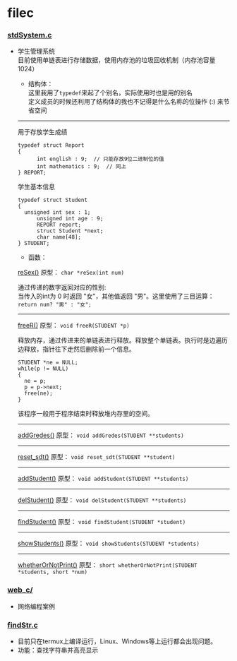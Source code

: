 # filec #

### [stdSystem.c](https://github.com/conch2/filec/blob/main/stdSystem.c) ###
- 学生管理系统   
目前使用单链表进行存储数据，使用内存池的垃圾回收机制（内存池容量1024）
  - 结构体：  
  这里我用了`typedef`来起了个别名，实际使用时也是用的别名  
  定义成员的时候还利用了结构体的我也不记得是什么名称的位操作 (:) 来节省空间  
  
  ----------
  用于存放学生成绩
  ```
  typedef struct Report
  {
    	int english : 9;  // 只能存放9位二进制位的值
    	int mathematics : 9;  // 同上
  } REPORT;
  ```
  学生基本信息
  ```
  typedef struct Student
  {
  	unsigned int sex : 1;
    	unsigned int age : 9;
    	REPORT report;
    	struct Student *next;
    	char name[48];
  } STUDENT;
  ```
  - 函数：  
    
  [reSex()](https://github.com/conch2/filec/blob/main/stdSystem.c#L130) 原型：
  `char *reSex(int num)`
  
  通过传递的数字返回对应的性别:  
  当传入的int为 0 时返回 "女"，其他值返回 "男"。这里使用了三目运算：`return num? "男" : "女";`
  
  ----------
  [freeR()](https://github.com/conch2/filec/blob/main/stdSystem.c#L372) 原型：
  `void freeR(STUDENT *p)`
  
  释放内存，通过传进来的单链表进行释放。释放整个单链表。执行时是边遍历边释放，指针往下走然后删除前一个信息。  
  ```
  STUDENT *ne = NULL;
  while(p != NULL)
  {
  	ne = p;
  	p = p->next;
  	free(ne);
  }
  ```
  该程序一般用于程序结束时释放堆内存里的空间。
  
  ----------
  [addGredes()](https://github.com/conch2/filec/blob/main/stdSystem.c#L315) 原型：
  `void addGredes(STUDENT **students)`
  
  ----------
  [reset_sdt()](https://github.com/conch2/filec/blob/main/stdSystem.c#L52) 原型：
  `void reset_sdt(STUDENT **student)`
  
  ----------
  [addStudent()](https://github.com/conch2/filec/blob/main/stdSystem.c#L61) 原型：
  `void addStudent(STUDENT **students)`
  
  ----------
  [delStudent()](https://github.com/conch2/filec/blob/main/stdSystem.c#L267) 原型：
  `void delStudent(STUDENT **students)`
  
  ----------
  [findStudent()](https://github.com/conch2/filec/blob/main/stdSystem.c#L340) 原型：
  `void findStudent(STUDENT *student)`
  
  ----------
  [showStudents()](https://github.com/conch2/filec/blob/main/stdSystem.c#L150) 原型：
  `void showStudents(STUDENT *students)`
  
  ----------
  [whetherOrNotPrint()](https://github.com/conch2/filec/blob/main/stdSystem.c#L221) 原型：
  `short whetherOrNotPrint(STUDENT *students, short *num)`
  

### [web_c/](https://github.com/conch2/filec/tree/main/web_c) ###
- 网络编程案例

### [findStr.c](https://github.com/conch2/filec/blob/main/findStr.c) ###
- 目前只在termux上编译运行，Linux、Windows等上运行都会出现问题。
- 功能：查找字符串并高亮显示

